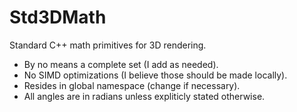 # Std3DMath

Standard C++ math primitives for 3D rendering.

- By no means a complete set (I add as needed).
- No SIMD optimizations (I believe those should be made locally).
- Resides in global namespace (change if necessary).
- All angles are in radians unless expliticly stated otherwise.
